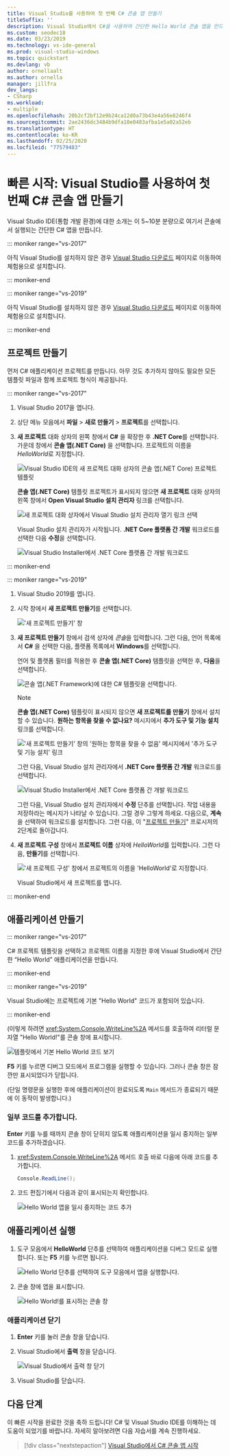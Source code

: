 ```yaml
---
title: Visual Studio를 사용하여 첫 번째 C# 콘솔 앱 만들기
titleSuffix: ''
description: Visual Studio에서 C#을 사용하여 간단한 Hello World 콘솔 앱을 만드는 방법을 단계별로 알아봅니다.
ms.custom: seodec18
ms.date: 03/23/2019
ms.technology: vs-ide-general
ms.prod: visual-studio-windows
ms.topic: quickstart
ms.devlang: vb
author: ornellaalt
ms.author: ornella
manager: jillfra
dev_langs:
- CSharp
ms.workload:
- multiple
ms.openlocfilehash: 20b2cf2bf12e9b24ca12d0a73b43e4a56e8246f4
ms.sourcegitcommit: 2ae2436dc3484b9dfa10e0483afba1e5a02a52eb
ms.translationtype: HT
ms.contentlocale: ko-KR
ms.lasthandoff: 02/25/2020
ms.locfileid: "77579483"
---
```

# <a name="quickstart-use-visual-studio-to-create-your-first-c-console-app"></a>빠른 시작: Visual Studio를 사용하여 첫 번째 C# 콘솔 앱 만들기

Visual Studio IDE(통합 개발 환경)에 대한 소개는 이 5~10분 분량으로 여기서 콘솔에서 실행되는 간단한 C# 앱을 만듭니다.

::: moniker range="vs-2017"

아직 Visual Studio를 설치하지 않은 경우 [Visual Studio 다운로드](https://visualstudio.microsoft.com/vs/older-downloads/?utm_medium=microsoft&utm_source=docs.microsoft.com&utm_campaign=vs+2017+download) 페이지로 이동하여 체험용으로 설치합니다.

::: moniker-end

::: moniker range="vs-2019"

아직 Visual Studio를 설치하지 않은 경우 [Visual Studio 다운로드](https://visualstudio.microsoft.com/downloads) 페이지로 이동하여 체험용으로 설치합니다.

::: moniker-end

## <a name="create-a-project"></a>프로젝트 만들기

먼저 C# 애플리케이션 프로젝트를 만듭니다. 아무 것도 추가하지 않아도 필요한 모든 템플릿 파일과 함께 프로젝트 형식이 제공됩니다.

::: moniker range="vs-2017"

1. Visual Studio 2017을 엽니다.

2. 상단 메뉴 모음에서 **파일** > **새로 만들기** > **프로젝트**를 선택합니다.

3. **새 프로젝트** 대화 상자의 왼쪽 창에서 **C#** 을 확장한 후 **.NET Core**를 선택합니다. 가운데 창에서 **콘솔 앱(.NET Core)** 을 선택합니다. 프로젝트의 이름을 *HelloWorld*로 지정합니다.

   ![Visual Studio IDE의 새 프로젝트 대화 상자의 콘솔 앱(.NET Core) 프로젝트 템플릿](../ide/media/new-project-csharp-dotnetcore-helloworld-console-app.png)

     **콘솔 앱(.NET Core)** 템플릿 프로젝트가 표시되지 않으면 **새 프로젝트** 대화 상자의 왼쪽 창에서 **Open Visual Studio 설치 관리자** 링크를 선택합니다.

   ![새 프로젝트 대화 상자에서 Visual Studio 설치 관리자 열기 링크 선택](../ide/media/csharp-open-visual-studio-installer-hello-world.png)

     Visual Studio 설치 관리자가 시작됩니다. **.NET Core 플랫폼 간 개발** 워크로드를 선택한 다음 **수정**을 선택합니다.

     ![Visual Studio Installer에서 .NET Core 플랫폼 간 개발 워크로드](../ide/media/dot-net-core-xplat-dev-workload.png)

::: moniker-end

::: moniker range="vs-2019"

1. Visual Studio 2019를 엽니다.

1. 시작 창에서 **새 프로젝트 만들기**를 선택합니다.

   !['새 프로젝트 만들기' 창](../get-started/media/vs-2019/create-new-project-dark-theme.png)

1. **새 프로젝트 만들기** 창에서 검색 상자에 *콘솔*을 입력합니다. 그런 다음, 언어 목록에서 **C#** 을 선택한 다음, 플랫폼 목록에서 **Windows**를 선택합니다. 

   언어 및 플랫폼 필터를 적용한 후 **콘솔 앱(.NET Core)** 템플릿을 선택한 후, **다음**을 선택합니다.

   ![콘솔 앱(.NET Framework)에 대한 C# 템플릿을 선택합니다.](../get-started/csharp/media/vs-2019/csharp-create-new-project-search-console-net-core-filtered.png)

   > [!NOTE]
   > **콘솔 앱(.NET Core)** 템플릿이 표시되지 않으면 **새 프로젝트를 만들기** 창에서 설치할 수 있습니다. **원하는 항목을 찾을 수 없나요?** 메시지에서 **추가 도구 및 기능 설치** 링크를 선택합니다.
   >
   > !['새 프로젝트 만들기' 창의 '원하는 항목을 찾을 수 없음' 메시지에서 '추가 도구 및 기능 설치' 링크](../get-started/media/vs-2019/not-finding-what-looking-for.png) 
   > 
   > 그런 다음, Visual Studio 설치 관리자에서 **.NET Core 플랫폼 간 개발** 워크로드를 선택합니다.
   >
   > ![Visual Studio Installer에서 .NET Core 플랫폼 간 개발 워크로드](./media/dot-net-core-xplat-dev-workload.png)
   >
   > 그런 다음, Visual Studio 설치 관리자에서 **수정** 단추를 선택합니다. 작업 내용을 저장하라는 메시지가 나타날 수 있습니다. 그럴 경우 그렇게 하세요. 다음으로, **계속**을 선택하여 워크로드를 설치합니다. 그런 다음, 이 "[프로젝트 만들기](#create-a-project)" 프로시저의 2단계로 돌아갑니다.

1. **새 프로젝트 구성** 창에서 **프로젝트 이름** 상자에 *HelloWorld*를 입력합니다. 그런 다음, **만들기**를 선택합니다.

   !['새 프로젝트 구성' 창에서 프로젝트의 이름을 'HelloWorld'로 지정합니다.](../get-started/csharp/media/vs-2019/csharp-name-your-helloworld-project.png)

   Visual Studio에서 새 프로젝트를 엽니다.
   
::: moniker-end

## <a name="create-the-application"></a>애플리케이션 만들기

::: moniker range="vs-2017"

C# 프로젝트 템플릿을 선택하고 프로젝트 이름을 지정한 후에 Visual Studio에서 간단한 “Hello World” 애플리케이션을 만듭니다.

::: moniker-end

::: moniker range="vs-2019"

Visual Studio에는 프로젝트에 기본 "Hello World" 코드가 포함되어 있습니다.

::: moniker-end

(이렇게 하려면 <xref:System.Console.WriteLine%2A> 메서드를 호출하여 리터럴 문자열 "Hello World!"를 콘솔 창에 표시합니다.

   ![템플릿에서 기본 Hello World 코드 보기](../ide/media/csharp-console-helloworld-template.png)

**F5** 키를 누르면 디버그 모드에서 프로그램을 실행할 수 있습니다. 그러나 콘솔 창은 잠깐만 표시되었다가 닫힙니다.

(단일 명령문을 실행한 후에 애플리케이션이 완료되도록 `Main` 메서드가 종료되기 때문에 이 동작이 발생합니다.)

### <a name="add-some-code"></a>일부 코드를 추가합니다.

**Enter** 키를 누를 때까지 콘솔 창이 닫히지 않도록 애플리케이션을 일시 중지하는 일부 코드를 추가하겠습니다.

1. <xref:System.Console.WriteLine%2A> 메서드 호출 바로 다음에 아래 코드를 추가합니다.

   ```csharp
   Console.ReadLine();
   ```

1. 코드 편집기에서 다음과 같이 표시되는지 확인합니다.

   ![Hello World 앱을 일시 중지하는 코드 추가](../ide/media/csharp-console-helloworld-add-code.png)

## <a name="run-the-application"></a>애플리케이션 실행

1. 도구 모음에서 **HelloWorld** 단추를 선택하여 애플리케이션을 디버그 모드로 실행합니다. 또는 **F5** 키를 누르면 됩니다.

   ![Hello World 단추를 선택하여 도구 모음에서 앱을 실행합니다.](../ide/media/csharp-console-hello-world-button.png)

1. 콘솔 창에 앱을 표시합니다.

   ![Hello World!를 표시하는 콘솔 창](../ide/media/csharp-console-hello-world.png)

### <a name="close-the-application"></a>애플리케이션 닫기

1. **Enter** 키를 눌러 콘솔 창을 닫습니다.

1. Visual Studio에서 **출력** 창을 닫습니다.

   ![Visual Studio에서 출력 창 닫기](../ide/media/csharp-hello-world-close-output-pane.png)

1. Visual Studio를 닫습니다.

## <a name="next-steps"></a>다음 단계

이 빠른 시작을 완료한 것을 축하 드립니다! C# 및 Visual Studio IDE를 이해하는 데 도움이 되었기를 바랍니다. 자세히 알아보려면 다음 자습서를 계속 진행하세요.

> [!div class="nextstepaction"]
> [Visual Studio에서 C# 콘솔 앱 시작](../get-started/csharp/tutorial-console.md)
